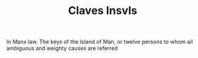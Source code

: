 ---
title: Claves Insvls
letter: C
permalink: "/definitions/bld-claves-insvls.html"
body: In Manx law. The keys of the Island of Man, or twelve persons to whom ail ambiguous
  and weighty causes are referred
published_at: '2018-07-07'
source: Black's Law Dictionary 2nd Ed (1910)
layout: post
---